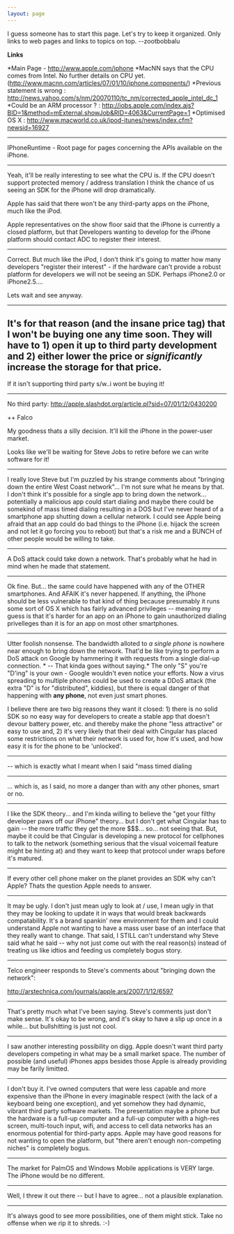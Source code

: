 ```yaml
---
layout: page
---
```


I guess someone has to start this page. Let's try to keep it organized. Only links to web pages and links to topics on top. --zootbobbalu


**Links**

*Main Page - http://www.apple.com/iphone 
*MacNN says that the CPU comes from Intel. No further details on CPU yet. (http://www.macnn.com/articles/07/01/10/iphone.components/)
*Previous statement is wrong : http://news.yahoo.com/s/nm/20070110/tc_nm/corrected_apple_intel_dc_1
*Could be an ARM processor ? : http://jobs.apple.com/index.ajs?BID=1&method=mExternal.showJob&RID=4063&CurrentPage=1
*Optimised OS X : http://www.macworld.co.uk/ipod-itunes/news/index.cfm?newsid=16927


----

IPhoneRuntime - Root page for pages concerning the APIs available on the iPhone.

----

Yeah, it'll be really interesting to see what the CPU is. If the CPU doesn't support protected memory / address translation I think the chance of us seeing an SDK for the iPhone will drop dramatically. 

Apple has said that there won't be any third-party apps on the iPhone, much like the iPod.

Apple representatives on the show floor said that the iPhone is currently a closed platform, but that Developers wanting to develop for the iPhone platform should contact ADC to register their interest.

----

Correct. But much like the iPod, I don't think it's going to matter how many developers "register their interest" - if the hardware can't provide a robust platform for developers we will not be seeing an SDK. Perhaps iPhone2.0 or iPhone2.5....

Lets wait and see anyway.

----

It's for that reason (and the insane price tag) that I won't be buying one any time soon. They will have to 1) open it up to third party development and 2) either lower the price or *significantly* increase the storage for that price.
----
If it isn't supporting third party s/w..i wont be buying it!

----

No third party: http://apple.slashdot.org/article.pl?sid=07/01/12/0430200

++ Falco

My goodness thats a silly decision.  It'll kill the iPhone in the power-user market.

Looks like we'll be waiting for Steve Jobs to retire before we can write software for it!

----
I really love Steve but I'm puzzled by his strange comments about "bringing down the entire West Coast network"... I'm not sure what he means by that.  I don't think it's possible for a single app to bring down the network... potentially a malicious app could start dialing and maybe there could be somekind of mass timed dialing resulting in a DOS but I've never heard of a smartphone app shutting down a cellular network.  I could see Apple being afraid that an app could do bad things to the iPhone (i.e. hijack the screen and not let it go forcing you to reboot) but that's a risk me and a BUNCH of other people would be willing to take.

----

A DoS attack could take down a network. That's probably what he had in mind when he made that statement.

----
Ok fine.  But... the same could have happened with any of the OTHER smartphones.  And AFAIK it's never happened.  If anything, the iPhone should be less vulnerable to that kind of thing because presumably it runs some sort of OS X which has fairly advanced privileges -- meaning my guess is that it's harder for an app on an iPhone to gain unauthorized dialing privelleges than it is for an app on most other smartphones.

----
Utter foolish nonsense. The bandwidth alloted to *a single phone* is nowhere near enough to bring down the network. That'd be like trying to perform a DoS attack on Google by hammering it with requests from a single dial-up connection. * -- That kinda goes without saying.* The only "S" you're "D'ing" is your own - Google wouldn't even notice your efforts. Now a virus spreading to multiple phones could be used to create a DDoS attack (the extra "D" is for "distributed", kiddies), but there is equal danger of that happening with **any phone**, not even just smart phones. 

I believe there are two big reasons they want it closed: 1) there is no solid SDK so no easy way for developers to create a stable app that doesn't devour battery power, etc. and thereby make the phone "less attractive" or easy to use and, 2) it's very likely that their deal with Cingular has placed some restrictions on what their network is used for, how it's used, and how easy it is for the phone to be 'unlocked'.

----
-- which is exactly what I meant when I said "mass timed dialing

----
... which is, as I said, no more a danger than with any other phones, smart or no.

----
I like the SDK theory... and I'm kinda willing to believe the "get your filthy developer paws off our iPhone" theory... but I don't get what Cingular has to gain -- the more traffic they get the more $$$... so... not seeing that.  But, maybe it could be that Cingular is developing a new protocol for cellphones to talk to the network (something serious that the visual voicemail feature might be hinting at) and they want to keep that protocol under wraps before it's matured.

----

If every other cell phone maker on the planet provides an SDK why can't Apple? Thats the question Apple needs to answer. 


----
It may be ugly.  I don't just mean ugly to look at / use, I mean ugly in that they may be looking to update it in ways that would break backwards compatability.  It's a brand spankin' new environment for them and I could understand Apple not wanting to have a mass user base of an interface that they really want to change.  That said, I STILL can't understand why Steve said what he said -- why not just come out with the real reason(s) instead of treating us like idtios and feeding us completely bogus story.

----

Telco engineer responds to Steve's comments about "bringing down the network":

http://arstechnica.com/journals/apple.ars/2007/1/12/6597

----
That's pretty much what I've been saying.  Steve's comments just don't make sense.  It's okay to be wrong, and it's okay to have a slip up once in a while... but bullshitting is just not cool.

----
I saw another interesting possibility on digg.  Apple doesn't want third party developers competing in what may be a small market space.  The number of possible (and useful) iPhones apps besides those Apple is already providing may be farily limitted.

----
I don't buy it. I've owned computers that were less capable and more expensive than the iPhone in every imaginable respect (with the lack of a keyboard being one exception), and yet somehow they had dynamic, vibrant third party software markets. The presentation maybe a phone but the hardware is a full-up computer and a full-up computer with a high-res screen, multi-touch input, wifi, and access to cell data networks has an enormous potential for third-party apps. Apple may have good reasons for not wanting to open the platform, but "there aren't enough non-competing niches" is completely bogus.

----

The market for PalmOS and Windows Mobile applications is VERY large. The iPhone would be no different.

----
Well, I threw it out there -- but I have to agree...  not a plausible explanation.

----
It's always good to see more possibilities, one of them might stick. Take no offense when we rip it to shreds. :-)

